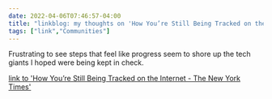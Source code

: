 ```yaml
---
date: 2022-04-06T07:46:57-04:00
title: "linkblog: my thoughts on 'How You’re Still Being Tracked on the Internet - The New York Times'"
tags: ["link","Communities"]
---
```

Frustrating to see steps that feel like progress seem to shore up the tech giants I hoped were being kept in check.
 
[link to 'How You’re Still Being Tracked on the Internet - The New York Times'](https://www.nytimes.com/2022/04/06/technology/online-tracking-privacy.html)
